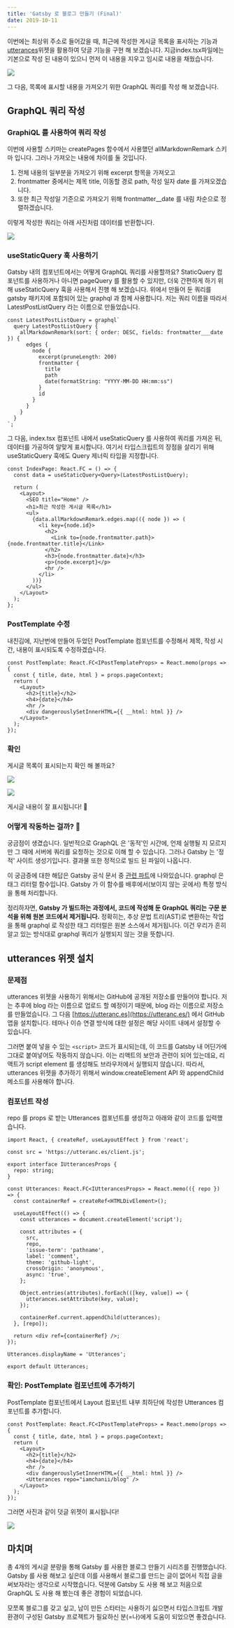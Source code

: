 ```yaml
---
title: 'Gatsby 로 블로그 만들기 (Final)'
date: 2019-10-11
---
```


이번에는 최상위 주소로 들어갔을 때, 최근에 작성한 게시글 목록을 표시하는 기능과[utterances](https://utteranc.es/)위젯을 활용하여 덧글 기능을 구현 해 보겠습니다. 지금index.tsx파일에는 기본으로 작성 된 내용이 있으니 먼저 이 내용을 지우고 임시로 내용을 채웠습니다.

![](./fe9dfbb2-9912-40fa-9bdb-baa05632ee50_1.png)

그 다음, 목록에 표시할 내용을 가져오기 위한 GraphQL 쿼리를 작성 해 보겠습니다.

## GraphQL 쿼리 작성

### GraphiQL 를 사용하여 쿼리 작성

이번에 사용할 스키마는 createPages 함수에서 사용했던 allMarkdownRemark 스키마 입니다. 그러나 가져오는 내용에 차이를 둘 것입니다.

1. 전체 내용의 일부분을 가져오기 위해 excerpt 항목을 가져오고
2. frontmatter 중에서는 제목 title, 이동할 경로 path, 작성 일자 date 를 가져오겠습니다.
3. 또한 최근 작성일 기준으로 가져오기 위해 frontmatter\_\_date 를 내림 차순으로 정렬하겠습니다.

이렇게 작성한 쿼리는 아래 사진처럼 데이터를 반환합니다.

![](./69f205b8-8c9d-458a-bb6b-2b75a4b29472_2.png)

### **useStaticQuery 훅 사용하기**

Gatsby 내의 컴포넌트에서는 어떻게 GraphQL 쿼리를 사용할까요? StaticQuery 컴포넌트를 사용하거나 아니면 pageQuery 를 활용할 수 있지만, 더욱 간편하게 하기 위해 useStaticQuery 훅을 사용해서 진행 해 보겠습니다. 위에서 만들어 둔 쿼리를 gatsby 패키지에 포함되어 있는 graphql 과 함께 사용합니다. 저는 쿼리 이름을 따라서 LatestPostListQuery 라는 이름으로 만들었습니다.

```
const LatestPostListQuery = graphql`
  query LatestPostListQuery {
    allMarkdownRemark(sort: { order: DESC, fields: frontmatter___date }) {
      edges {
        node {
          excerpt(pruneLength: 200)
          frontmatter {
            title
            path
            date(formatString: "YYYY-MM-DD HH:mm:ss")
          }
          id
        }
      }
    }
  }
`;
```

그 다음, index.tsx 컴포넌트 내에서 useStaticQuery 를 사용하여 쿼리를 가져온 뒤, 데이터를 가공하여 알맞게 표시합니다. 여기서 타입스크립트의 장점을 살리기 위해 useStaticQuery 훅에도 Query 제너릭 타입을 지정합니다.

```
const IndexPage: React.FC = () => {
  const data = useStaticQuery<Query>(LatestPostListQuery);

  return (
    <Layout>
      <SEO title="Home" />
      <h1>최근 작성한 게시글 목록</h1>
      <ul>
        {data.allMarkdownRemark.edges.map(({ node }) => (
          <li key={node.id}>
            <h2>
              <Link to={node.frontmatter.path}>{node.frontmatter.title}</Link>
            </h2>
            <h3>{node.frontmatter.date}</h3>
            <p>{node.excerpt}</p>
            <hr />
          </li>
        ))}
      </ul>
    </Layout>
  );
};
```

### PostTemplate 수정

내친김에, 지난번에 만들어 두었던 PostTemplate 컴포넌트를 수정해서 제목, 작성 시간, 내용이 표시되도록 수정하겠습니다.

```
const PostTemplate: React.FC<IPostTemplateProps> = React.memo(props => {
  const { title, date, html } = props.pageContext;
  return (
    <Layout>
      <h2>{title}</h2>
      <h4>{date}</h4>
      <hr />
      <div dangerouslySetInnerHTML={{ __html: html }} />
    </Layout>
  );
});
```

### 확인

게시글 목록이 표시되는지 확인 해 볼까요?

![](./eb28dc4e-04e8-4409-a773-aca4bea6d52b_3.png)

![](./8b56e3d2-f6c9-4bcf-83b4-13d689c2e45a_4.png)

게시글 내용이 잘 표시됩니다! 🙌

### 어떻게 작동하는 걸까? 🤔

궁금점이 생겼습니다. 일반적으로 GraphQL 은 '동적'인 시간에, 언제 실행될 지 모르지만 그 때에 서버에 쿼리를 요청하는 것으로 이해 할 수 있습니다. 그러나 Gatsby 는 '정적' 사이트 생성기입니다. 결과물 또한 정적으로 빌드 된 파일이 나옵니다.

이 궁금증에 대한 해답은 Gatsby 공식 문서 중 [관련 파트](https://www.gatsbyjs.org/docs/page-query/#how-does-the-graphql-tag-work)에 나와있습니다. graphql 은 태그 리터럴 함수입니다. Gatsby 가 이 함수를 배후에서(보이지 않는 곳에서) 특정 방식을 통해 처리합니다.

정리하자면, **Gatsby 가 빌드하는 과정에서, 코드에 작성해 둔 GraphQL 쿼리는 구문 분석을 위해 원본 코드에서 제거됩니다.** 정확히는, 추상 문법 트리(AST)로 변환하는 작업을 통해 graphql 로 작성한 태그 리터럴은 원본 소스에서 제거됩니다. 이건 우리가 흔히 알고 있는 방식대로 graphql 쿼리가 실행되지 않는 것을 뜻합니다.

## utterances 위젯 설치

### 문제점

utterances 위젯을 사용하기 위해서는 GitHub에 공개된 저장소를 만들어야 합니다. 저는 추후에 blog 라는 이름으로 업로드 할 예정이기 때문에, blog 라는 이름으로 저장소를 만들었습니다. 그 다음 [https://utteranc.es](https://utteranc.es/) 에서 GitHub 앱을 설치합니다. 테마나 이슈 연결 방식에 대한 설정은 해당 사이트 내에서 설정할 수 있습니다.

그러면 붙여 넣을 수 있는 `<script>` 코드가 표시되는데, 이 코드를 Gatsby 내 어딘가에 그대로 붙여넣어도 작동하지 않습니다. 이는 리액트의 보안과 관련이 되어 있는데요, 리액트가 script element 를 생성해도 브라우저에서 실행되지 않습니다. 따라서, utterances 위젯을 추가하기 위해서 window.createElement API 와 appendChild 메소드를 사용해야 합니다.

### 컴포넌트 작성

repo 를 props 로 받는 Utterances 컴포넌트를 생성하고 아래와 같이 코드를 입력했습니다.

```
import React, { createRef, useLayoutEffect } from 'react';

const src = 'https://utteranc.es/client.js';

export interface IUtterancesProps {
  repo: string;
}

const Utterances: React.FC<IUtterancesProps> = React.memo(({ repo }) => {
  const containerRef = createRef<HTMLDivElement>();

  useLayoutEffect(() => {
    const utterances = document.createElement('script');

    const attributes = {
      src,
      repo,
      'issue-term': 'pathname',
      label: 'comment',
      theme: 'github-light',
      crossOrigin: 'anonymous',
      async: 'true',
    };

    Object.entries(attributes).forEach(([key, value]) => {
      utterances.setAttribute(key, value);
    });

    containerRef.current.appendChild(utterances);
  }, [repo]);

  return <div ref={containerRef} />;
});

Utterances.displayName = 'Utterances';

export default Utterances;
```

### 확인: PostTemplate 컴포넌트에 추가하기

PostTemplate 컴포넌트에서 Layout 컴포넌트 내부 최하단에 작성한 Utterances 컴포넌트를 추가합니다.

```
const PostTemplate: React.FC<IPostTemplateProps> = React.memo(props => {
  const { title, date, html } = props.pageContext;
  return (
    <Layout>
      <h2>{title}</h2>
      <h4>{date}</h4>
      <hr />
      <div dangerouslySetInnerHTML={{ __html: html }} />
      <Utterances repo="iamchanii/blog" />
    </Layout>
  );
});
```

그러면 사진과 같이 덧글 위젯이 표시됩니다!

![](./d8e06258-2aad-40c1-9df6-ad4ecc42b7f2_5.png)

## **마치며**

총 4개의 게시글 분량을 통해 Gatsby 를 사용한 블로그 만들기 시리즈를 진행했습니다. Gatsby 를 사용 해보고 싶은데 이를 사용해서 블로그를 만드는 글이 없어서 직접 글을 써보자라는 생각으로 시작했습니다. 덕분에 Gatsby 도 사용 해 보고 처음으로 GraphQL 도 사용 해 봤는데 좋은 경험이 되었습니다.

모쪼록 블로그를 갖고 싶고, 남이 만든 스타터는 사용하기 싫으면서 타입스크립트 개발 환경이 구성된 Gatsby 프로젝트가 필요하신 분(=나)에게 도움이 되었으면 좋겠습니다.
